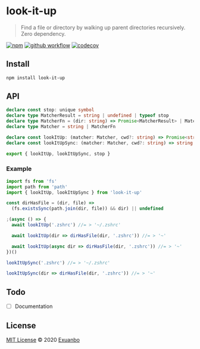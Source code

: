 # look-it-up

> Find a file or directory by walking up parent directories recursively. Zero dependency.

[![npm](https://img.shields.io/npm/v/look-it-up?style=flat-square)](https://www.npmjs.com/package/look-it-up)
[![github workflow](https://img.shields.io/github/workflow/status/exuanbo/look-it-up/Node.js%20CI/main?style=flat-square)](https://github.com/exuanbo/look-it-up/actions?query=workflow%3A%22Node.js+CI%22)
[![codecov](https://img.shields.io/codecov/c/gh/exuanbo/look-it-up?style=flat-square&token=speJkwSMKd)](https://codecov.io/gh/exuanbo/look-it-up)

## Install

```sh
npm install look-it-up
```

## API

```ts
declare const stop: unique symbol
declare type MatcherResult = string | undefined | typeof stop
declare type MatcherFn = (dir: string) => Promise<MatcherResult> | MatcherResult
declare type Matcher = string | MatcherFn

declare const lookItUp: (matcher: Matcher, cwd?: string) => Promise<string | undefined>
declare const lookItUpSync: (matcher: Matcher, cwd?: string) => string | undefined

export { lookItUp, lookItUpSync, stop }
```

### Example

```js
import fs from 'fs'
import path from 'path'
import { lookItUp, lookItUpSync } from 'look-it-up'

const dirHasFile = (dir, file) =>
  (fs.existsSync(path.join(dir, file)) && dir) || undefined

;(async () => {
  await lookItUp('.zshrc') //= > '~/.zshrc'

  await lookItUp(dir => dirHasFile(dir, '.zshrc')) //= > '~'

  await lookItUp(async dir => dirHasFile(dir, '.zshrc')) //= > '~'
})()

lookItUpSync('.zshrc') //= > '~/.zshrc'

lookItUpSync(dir => dirHasFile(dir, '.zshrc')) //= > '~'
```

## Todo

- [ ] Documentation

## License

[MIT License](https://github.com/exuanbo/look-it-up/blob/main/LICENSE) © 2020 [Exuanbo](https://github.com/exuanbo)
